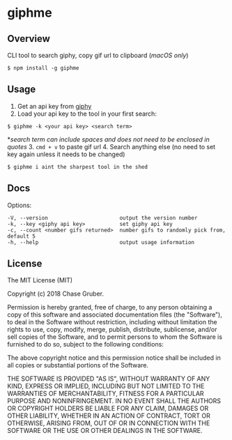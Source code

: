 # giphme

## Overview
CLI tool to search giphy, copy gif url to clipboard (_macOS only_)

```
$ npm install -g giphme
```

## Usage
1. Get an api key from [giphy](https://developers.giphy.com/dashboard/?create=true)
2. Load your api key to the tool in your first search:
```
$ giphme -k <your api key> <search term>
```
\*_search term can include spaces and does not need to be enclosed in quotes_
3. `cmd + v` to paste gif url
4. Search anything else (no need to set key again unless it needs to be changed)
```
$ giphme i aint the sharpest tool in the shed
```

## Docs

Options:
```
-V, --version                       output the version number
-k, --key <giphy api key>           set giphy api key
-c, --count <number gifs returned>  number gifs to randomly pick from, default 5
-h, --help                          output usage information
```

## License

The MIT License (MIT)

Copyright (c) 2018 Chase Gruber.

Permission is hereby granted, free of charge, to any person obtaining a copy
of this software and associated documentation files (the "Software"), to deal
in the Software without restriction, including without limitation the rights
to use, copy, modify, merge, publish, distribute, sublicense, and/or sell
copies of the Software, and to permit persons to whom the Software is
furnished to do so, subject to the following conditions:

The above copyright notice and this permission notice shall be included in
all copies or substantial portions of the Software.

THE SOFTWARE IS PROVIDED "AS IS", WITHOUT WARRANTY OF ANY KIND, EXPRESS OR
IMPLIED, INCLUDING BUT NOT LIMITED TO THE WARRANTIES OF MERCHANTABILITY,
FITNESS FOR A PARTICULAR PURPOSE AND NONINFRINGEMENT. IN NO EVENT SHALL THE
AUTHORS OR COPYRIGHT HOLDERS BE LIABLE FOR ANY CLAIM, DAMAGES OR OTHER
LIABILITY, WHETHER IN AN ACTION OF CONTRACT, TORT OR OTHERWISE, ARISING FROM,
OUT OF OR IN CONNECTION WITH THE SOFTWARE OR THE USE OR OTHER DEALINGS IN
THE SOFTWARE.
